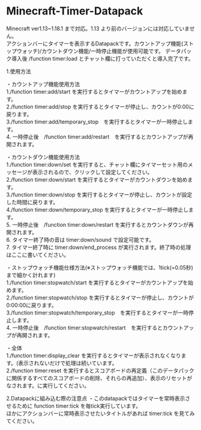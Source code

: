 # Minecraft-Timer-Datapack
Minecraft ver1.13~1.18.1 まで対応。1.13 より前のバージョンには対応していません。  
アクションバーにタイマーを表示するDatapackです。カウントアップ機能(ストップウォッチ)/カウントダウン機能/一時停止機能が使用可能です。
データパック導入後 /function timer:load とチャット欄に打っていただくと導入完了です。

1.使用方法

  ・カウントアップ機能使用方法  
   1./function timer:add/start を実行するとタイマーがカウントアップを始めます。  
   2./function timer:add/stop を実行するとタイマーが停止し、カウントが0:00に戻ります。  
   3./function timer:add/temporary_stop　を実行するとタイマーが一時停止します。  
   4. 一時停止後　/function timer:add/restart　を実行するとカウントアップが再開されます。  
   
   
   ・カウントダウン機能使用方法  
   1./function timer:down/set を実行すると、チャット欄にタイマーセット用のメッセージが表示されるので、クリックして設定してください。  
   2./function timer:down/start を実行するとタイマーがカウントダウンを始めます。  
   3./function timer:down/stop を実行するとタイマーが停止し、カウントが設定した時間に戻ります。  
   4./function timer:down/temporary_stop を実行するとタイマーが一時停止します。  
   5. 一時停止後　/function timer:down/restart を実行するとカウントダウンが再開されます。  
   6. タイマー終了時の音は timer:down/sound で設定可能です。  
   7. タイマー終了時に timer:down/end_process が実行されます。終了時の処理はここに書いてください。  
   
   
   ・ストップウォッチ機能仕様方法(※ストップウォッチ機能では、1tick(=0.05秒)まで細かく計れます)  
   1./function timer:stopwatch/start を実行するとタイマーがカウントアップを始めます。  
   2./function timer:stopwatch/stop を実行するとタイマーが停止し、カウントが0:00:00に戻ります。  
   3./function timer:stopwatch/temporary_stop　を実行するとタイマーが一時停止します。  
   4. 一時停止後　/function timer:stopwatch/restart　を実行するとカウントアップが再開されます。  
   
   ・全体  
   1./function timer:display_clear を実行するとタイマーが表示されなくなります。(表示されないだけで処理は続いています。  
   2./function timer:reset を実行するとスコアボードの再定義（このデータパックに関係するすべてのスコアボードの削除、それらの再追加）、表示のリセットがなされます。に実行してください。  
   


2.Datapackに組み込む際の注意点
  ・このdatapackではタイマーを常時表示させるために function timer:tick を毎tick実行しています。  
    ほかにアクションバーに常時表示させたいタイトルがあれば timer:tick を見てみてください。
